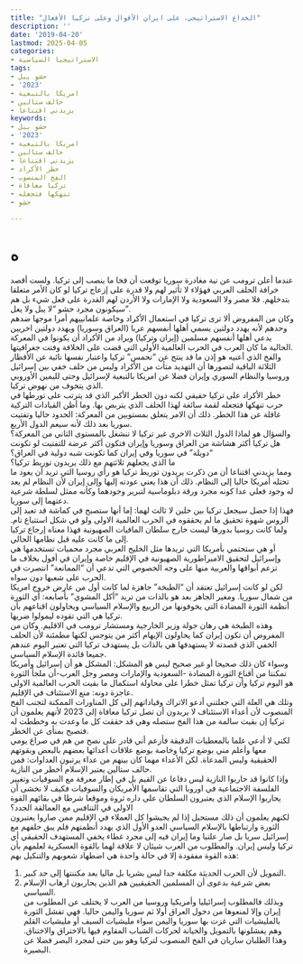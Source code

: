 ```yaml
---
title: "الخداع الاستراتيجي، على ايران الأقوال وعلى تركيا الأفعال"
description: ''
date: '2019-04-20'
lastmod: 2025-04-05
categories:
- الاستراتيجيا السياسية
tags:
- حشو يبل
- '2023'
- امريكا بالتبعية
- حالف ستالين
- يزيدني اقتناعا
keywords:
- حشو يبل
- '2023'
- امريكا بالتبعية
- حالف ستالين
- يزيدني اقتناعا
- خطر الأكراد
- الفخ المنصوب
- تركيا معافاة
- تنهكها فتجعله
- حشو

---
```

# **ه**

عندما أعلن ترومب عن نية مغادرة سوريا توقعت أن فخا ما ينصب إلى تركيا. ولست أقصد خرافة الحلف العربي فهؤلاء لا تأثير لهم ولا قدرة على إزعاج تركيا لو كان الأمر متعلقا بتدخلهم. فلا مصر ولا السعودية ولا الإمارات ولا الأردن لهم القدرة على فعل شيء بل هم سيكونون مجرد حشو “لا يبل ولا يعل”.  
وكان من المفروض ألا ترى تركيا في استعمال الأكراد وخاصة علمانييهم أمرا موجها ضدهم وحدهم لأنه يهدد دولتين يسمي أهلها أنفسهم عربا (العراق وسوريا) ويهدد دولتين اخريين يدعي أهلها أنفسهم مسلمين (إيران وتركيا) ويراد من الأكراد أن يكونوا في المعركة الحالية ما كان العرب في الحرب العالمية الأولى التي قضت على الخلافة وفتت جغرافيتها.  
والفخ الذي أعنيه هو إذن ما قد ينتج عن “تحمس” تركيا واعتبار نفسها نائبة عن الأقطار الثلاثة الباقية لتصورها أن التهديد متأت من الأكراد وليس من حلف خفي بين إسرائيل وروسيا والنظام السوري وإيران فضلا عن امريكا بالتبعية لإسرائيل وحتى لليمين الأوروبي الذي يتخوف من نهوض تركيا.  
خطر الأكراد على تركيا حقيقي لكنه دون الخطر الأكبر الذي قد يترتب على تورطها في حرب تنهكها فتجعله لقمة سائغة لهذا الحلف الذي يتربص بها. وما أظن القيادات التركية غافلة عن هذا الخطر. ذلك أن الامر يتعلق بمستويين من المعركة: الحدود حاليا وتفتيت سوريا بعد ذلك لأنه سيعم الدول الأربع.  
والسؤال هو لماذا الدول الثلاث الاخرى غير تركيا لا تنشغل بالمستوى الثاني من المعركة؟   
هل تركيا أكثر هشاشة من العراق وسوريا وإيران فتكون أكثر عرضة للتفتيت لو تكونت “دويلة” في سوريا وفي إيران كما تكونت شبه دولية في العراق؟   
ما الذي يجعلهم ثلاثتهم مع ذلك يريدون توريط تركيا؟  
ومما يزيدني اقتناعا أن من ذكرت يريدون توريط تركيا هو رأي روسيا التي تريد أن يعود ما تحتله أمريكا حاليا إلى النظام. ذلك أن هذا يعني عودته إليها وإلى إيران لأن النظام لم يعد له وجود فعلي عدا كونه مجرد ورقة دبلوماسية لتبرير وجودهما وكأنه ممثل لسلطة شرعية دعتهما إلى سوريا.  
فهذا إذا حصل سيجعل تركيا بين حلين لا ثالث لهما: إما أنها ستصبح في كماشة قد تعيد إلى الروس شهوة تحقيق ما لم يحققوه في الحرب العالمية الاولى ولو في شكل استتباع تام. ولما كانت روسيا بدورها ليست خارج سلطان المافيات الصهيونية فهذا معناه إرجاع تركيا إلى ما كانت عليه قبل نظامها الحالي.  
أو هي ستحتمي بأمريكا التي تريدها مثل الخليج العربي مجرد محميات تستخدمها هي وإسرائيل لتحقيق الامبراطورية الصهيونية في الإقليم خاصة وإيران في أفول بخلاف ما تزعم أبواقها والعربية منها على وجه الخصوص التي تدعي أن “الممانعة” انتصرت في الحرب على شعبها دون سواه.  
لكن لو كانت إسرائيل تعتقد أن “الطبخة” جاهزة لما كانت أول من عارض خروج امريكا من شمال سوريا. ومغير الجاهز بعد هو بالذات من تريد “أكل المشوي” بأصابعه: أي الثورة أنظمة الثورة المضادة التي يخوفونها من الربيع والإسلام السياسي ويحاولون اقناعهم بأن تركيا هي التي تقوده ليمولوا ضربها.  
وهذه الطبخة هي رهان جولة وزير الخارجية ومستشار ترومب في الاقليم. وكان من المفروض أن تكون إيران كما يحاولون الإيهام أكثر من يتوجس لكنها مطمئنة لأن الحلف الخفي الذي قصدته لا يستهدفها هي بالذات بل يستهدف تركيا التي تعتبر اليوم عندهم جميعا قائدة الإسلام السياسي.  
وسواء كان ذلك صحيحا أو غير صحيح ليس هو المشكل: المشكل هو أن إسرائيل وأمريكا تمكنتا من أقناع الثورة المضادة -السعودية والإمارات ومصر وجل العرب-أن ملجأ الثورة هو اليوم تركيا وأن تركيا تمثل خطرا على محاولة استكمال ما بقيت الحرب العالمية الاولى عاجزة دونه: منع الاستئناف في الإقليم.  
وتلك هي العلة التي جعلتني أدعو الاتراك وقياداتهم إلى كل المناورات الممكنة لتجنب الفخ المنصوب لأن أعداء الاستئناف لا يريدون أن تصل تركيا معافاة إلى 2023 لأنهم يعلمون أن تركيا إن بقيت سالمة من هذا الفخ ستصله وهي قد حققت كل ما وعدت به وخططت له فتصبح بمنأى عن الخطر.  
لكني لا أدعي علما بالمعطيات الدقيقة فأزعم أني قادر على نصح من هم في صراع يومي معها وأعلم مني بوضع تركيا وخاصة بوضع علاقات أعدائها بعضهم بالبعض وبقوتهم الحقيقية وليس المدعاة. لكن الأعداء مهما كان بينهم من عداء يرتبون العداوات: فمن حالف ستالين يعتبر الإسلام أخطر من النازية.  
وإذا كانوا قد حاربوا النازية ليس دفاعا عن القيم بل في إطار معرفة مع السوفيات وتغيير الفلسفة الاجتماعية في اوروبا التي تقاسمها الأمريكان والسوفيات فكيف لا نخشى أن يحاربوا الإسلام الذي يعتبرون السلطان على داره ثروة وموقعا شرطا في بقائهم القوة الاولى في التنافس مع العمالقة الجدد؟  
لكنهم يعلمون أن ذلك مستحيل إذا لم يجيشوا كل العملاء في الإقليم ممن صاروا يعتبرون الثورة وارتباطها بالإسلام السياسي العدو الأول الذي يهدد أنظمتهم فلم يبق حلفهم مع إسرائيل سريا بل صار علنيا وما إيران فيه إلى مجرد غطاء يخفي المستهدف الحقيقي أي تركيا وليس إيران. والمطلوب من العرب شيئان لا علاقة لهما بالقوة العسكرية لعلمهم بأن هذه القوة مفقودة إلا في حالة واحدة هي اضطهاد شعوبهم والتنكيل بهم:  
1. التمويل لأن الحرب الحديثة مكلفة جدا ليس بشريا بل ماليا بعد مكننتها إلى حد كبير.  
2. بعض شرعية بدعوى أن المسلمين الحقيقيين هم الذين يحاربون ارهاب الإسلام السياسي.  
وبذلك فالمطلوب إسرائيليا وأمريكيا وروسيا من العرب لا يختلف عن المطلوب من إيران وإلا لمنعوها من دخول العراق أولا ثم سوريا واليمن حاليا. فهي تفشل الثورة بالمليشيات التي غزت بها سوريا واليمن سواء مليشيات السيف أو مليشيات القلم وهم يفشلونها بالتمويل والخيانة لحركات الشباب المقاوم فيها بالاختراق والاختناق. وهذا الطلبان ساريان في الفخ المنصوب لتركيا وهو بين حتى لمجرد البصر فضلا عن البصيرة.

###

